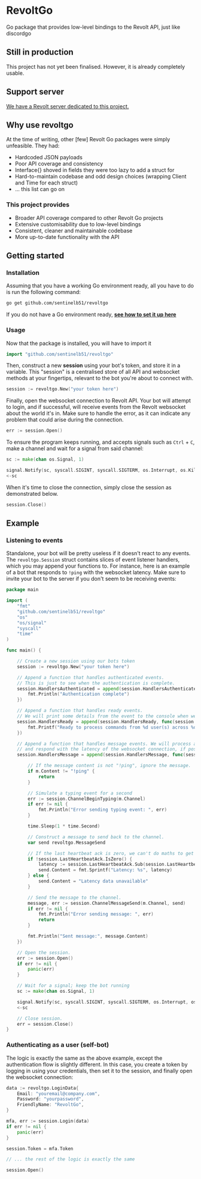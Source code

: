 # RevoltGo

Go package that provides low-level bindings to the Revolt API, just like discordgo

## Still in production

This project has not yet been finalised. However, it is already completely usable.

## Support server

[We have a Revolt server dedicated to this project.](https://rvlt.gg/2Qn0ctjm)

## Why use revoltgo

At the time of writing, other [few] Revolt Go packages were simply unfeasible. They had:

- Hardcoded JSON payloads
- Poor API coverage and consistency
- Interface{} shoved in fields they were too lazy to add a struct for
- Hard-to-maintain codebase and odd design choices (wrapping Client and Time for each struct)
- ... this list can go on

### This project provides

- Broader API coverage compared to other Revolt Go projects
- Extensive customisability due to low-level bindings
- Consistent, cleaner and maintainable codebase
- More up-to-date functionality with the API

## Getting started

### Installation

Assuming that you have a working Go environment ready, all you have to do is run the following command:

```bash
go get github.com/sentinelb51/revoltgo
```

If you do not have a Go environment ready, **[see how to set it up here](https://go.dev/doc/install)**

### Usage
Now that the package is installed, you will have to import it
```go
import "github.com/sentinelb51/revoltgo"
```

Then, construct a new **session** using your bot's token, and store it in a variable.
This "session" is a centralised store of all API and websocket methods at your fingertips, relevant to the bot you're about to connect with.
```go
session := revoltgo.New("your token here")
```

Finally, open the websocket connection to Revolt API. Your bot will attempt to login, and if successful, will receive events from the Revolt websocket about the world it's in.
Make sure to handle the error, as it can indicate any problem that could arise during the connection.
```go
err := session.Open()
```

To ensure the program keeps running, and accepts signals such as `Ctrl` + `C`, make a channel and wait for a signal from said channel:
```go
sc := make(chan os.Signal, 1)

signal.Notify(sc, syscall.SIGINT, syscall.SIGTERM, os.Interrupt, os.Kill)
<-sc
```

When it's time to close the connection, simply close the session as demonstrated below.
```go
session.Close()
```

## Example

### Listening to events
Standalone, your bot will be pretty useless if it doesn't react to any events. The `revoltgo.Session` struct contains slices of event listener handlers, which you may append your functions to. For instance, here is an example of a bot that responds to `!ping` with the websocket latency. Make sure to invite your bot to the server if you don't seem to be receiving events:

```go
package main

import (
	"fmt"
	"github.com/sentinelb51/revoltgo"
	"os"
	"os/signal"
	"syscall"
	"time"
)

func main() {

	// Create a new session using our bots token
	session := revoltgo.New("your token here")

	// Append a function that handles authenticated events.
	// This is just to see when the authentication is complete.
	session.HandlersAuthenticated = append(session.HandlersAuthenticated, func(session *revoltgo.Session, r *revoltgo.EventAuthenticated) {
		fmt.Println("Authentication complete")
	})

	// Append a function that handles ready events.
	// We will print some details from the event to the console when we receive EventReady.
	session.HandlersReady = append(session.HandlersReady, func(session *revoltgo.Session, r *revoltgo.EventReady) {
		fmt.Printf("Ready to process commands from %d user(s) across %d server(s)\n", len(r.Users), len(r.Servers))
	})

	// Append a function that handles message events. We will process any message that is "!ping"
	// and respond with the latency of the websocket connection, if possible.
	session.HandlersMessage = append(session.HandlersMessage, func(session *revoltgo.Session, m *revoltgo.EventMessage) {

		// If the message content is not "!ping", ignore the message.
		if m.Content != "!ping" {
			return
		}

		// Simulate a typing event for a second
		err := session.ChannelBeginTyping(m.Channel)
		if err != nil {
			fmt.Println("Error sending typing event: ", err)
		}

		time.Sleep(1 * time.Second)

		// Construct a message to send back to the channel.
		var send revoltgo.MessageSend

		// If the last heartbeat ack is zero, we can't do maths to get the latency.
		if !session.LastHeartbeatAck.IsZero() {
			latency := session.LastHeartbeatAck.Sub(session.LastHeartbeatSent)
			send.Content = fmt.Sprintf("Latency: %s", latency)
		} else {
			send.Content = "Latency data unavailable"
		}

		// Send the message to the channel.
		message, err := session.ChannelMessageSend(m.Channel, send)
		if err != nil {
			fmt.Println("Error sending message: ", err)
			return
		}

		fmt.Println("Sent message:", message.Content)
	})

	// Open the session.
	err := session.Open()
	if err != nil {
		panic(err)
	}

	// Wait for a signal; keep the bot running
	sc := make(chan os.Signal, 1)

	signal.Notify(sc, syscall.SIGINT, syscall.SIGTERM, os.Interrupt, os.Kill)
	<-sc

	// Close session.
	err = session.Close()
}
```

### Authenticating as a user (self-bot)
The logic is exactly the same as the above example, except the authentication flow is slightly different. In this case, you create a token by logging in using your credentials, then set it to the session, and finally open the websocket connection:

```go
data := revoltgo.LoginData{
	Email: "youremail@company.com",
	Password: "yourpassword",
	FriendlyName: "RevoltGo",
}

mfa, err := session.Login(data)
if err != nil {
	panic(err)
}

session.Token = mfa.Token

// ... the rest of the logic is exactly the same

session.Open()
```
